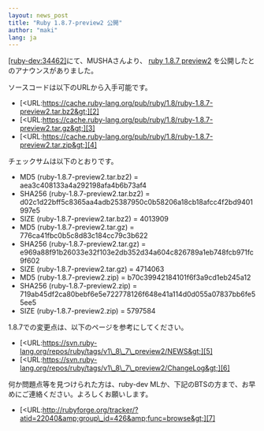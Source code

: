 ```yaml
---
layout: news_post
title: "Ruby 1.8.7-preview2 公開"
author: "maki"
lang: ja
---
```


[\[ruby-dev:34462\]][1]にて、MUSHAさんより、 [ruby 1.8.7 preview2][2]
を公開したとのアナウンスがありました。

ソースコードは以下のURLから入手可能です。

* [&lt;URL:https://cache.ruby-lang.org/pub/ruby/1.8/ruby-1.8.7-preview2.tar.bz2&gt;][2]
* [&lt;URL:https://cache.ruby-lang.org/pub/ruby/1.8/ruby-1.8.7-preview2.tar.gz&gt;][3]
* [&lt;URL:https://cache.ruby-lang.org/pub/ruby/1.8/ruby-1.8.7-preview2.tar.zip&gt;][4]

チェックサムは以下のとおりです。

* MD5 (ruby-1.8.7-preview2.tar.bz2) = aea3c408133a4a292198afa4b6b73af4
* SHA256 (ruby-1.8.7-preview2.tar.bz2) =
  d02c1d22bff5c8365aa4adb25387950c0b58206a18cb18afcc4f2bd9401997e5
* SIZE (ruby-1.8.7-preview2.tar.bz2) = 4013909
* MD5 (ruby-1.8.7-preview2.tar.gz) = 776ca41fbc0b5c8d83c184cc79c3b622
* SHA256 (ruby-1.8.7-preview2.tar.gz) =
  e969a88f91b26033e32f103e2db352d34a604c826789a1eb748fcb971fc9f602
* SIZE (ruby-1.8.7-preview2.tar.gz) = 4714063
* MD5 (ruby-1.8.7-preview2.zip) = b70c39942184101f6f3a9cd1eb245a12
* SHA256 (ruby-1.8.7-preview2.zip) =
  719ab45df2ca80bebf6e5e722778126f648e41a114d0d055a07837bb6fe55ee5
* SIZE (ruby-1.8.7-preview2.zip) = 5797584

1\.8.7での変更点は、以下のページを参考にしてください。

* [&lt;URL:https://svn.ruby-lang.org/repos/ruby/tags/v1\_8\_7\_preview2/NEWS&gt;][5]
* [&lt;URL:https://svn.ruby-lang.org/repos/ruby/tags/v1\_8\_7\_preview2/ChangeLog&gt;][6]

何か問題点等を見つけられた方は、ruby-dev MLか、下記のBTSの方まで、お早めにご連絡ください。よろしくお願いします。

* [&lt;URL:http://rubyforge.org/tracker/?atid=22040&amp;group\_id=426&amp;func=browse&gt;][7]



[1]: http://blade.nagaokaut.ac.jp/cgi-bin/scat.rb/ruby/ruby-dev/34462
[2]: https://cache.ruby-lang.org/pub/ruby/1.8/ruby-1.8.7-preview2.tar.bz2
[3]: https://cache.ruby-lang.org/pub/ruby/1.8/ruby-1.8.7-preview2.tar.gz
[4]: https://cache.ruby-lang.org/pub/ruby/1.8/ruby-1.8.7-preview2.tar.zip
[5]: https://svn.ruby-lang.org/repos/ruby/tags/v1_8_7_preview2/NEWS
[6]: https://svn.ruby-lang.org/repos/ruby/tags/v1_8_7_preview2/ChangeLog
[7]: http://rubyforge.org/tracker/?atid=22040&amp;group_id=426&amp;func=browse
